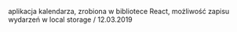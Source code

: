 aplikacja kalendarza, zrobiona w bibliotece React, możliwość zapisu wydarzeń w local storage / 12.03.2019
